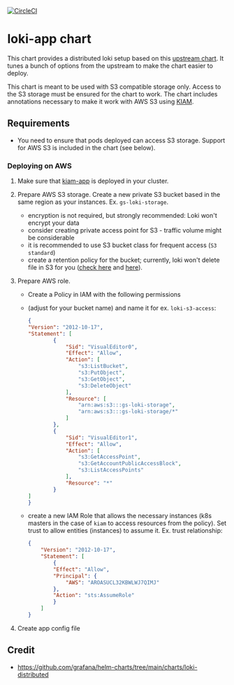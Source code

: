 [![CircleCI](https://circleci.com/gh/giantswarm/{APP-NAME}-app.svg?style=shield)](https://circleci.com/gh/giantswarm/{APP-NAME}-app)

# loki-app chart

This chart provides a distributed loki setup based on this
[upstream chart](https://github.com/grafana/helm-charts/tree/main/charts/loki-distributed).
It tunes a bunch of options from the upstream to make the chart easier to deploy.

This chart is meant to be used with S3 compatible storage only. Access to the S3
storage must be ensured for the chart to work. The chart includes annotations
necessary to make it work with AWS S3 using [KIAM](https://github.com/uswitch/kiam).

## Requirements

* You need to ensure that pods deployed can access S3 storage. Support for AWS S3
  is included in the chart (see below).

### Deploying on AWS

1. Make sure that [kiam-app](https://github.com/giantswarm/kiam-app) is deployed in
   your cluster.
2. Prepare AWS S3 storage. Create a new private S3 bucket based in the same region
   as your instances. Ex. `gs-loki-storage`.
   * encryption is not required, but strongly recommended: Loki won't encrypt your data
   * consider creating private access point for S3 - traffic volume might be
     considerable
   * it is recommended to use S3 bucket class for frequent access (`S3 standard`)
   * create a retention policy for the bucket; currently, loki won't delete
     file in S3 for you ([check here](https://grafana.com/docs/loki/latest/operations/storage/retention/) and [here](https://grafana.com/docs/loki/latest/operations/storage/table-manager/)).
3. Prepare AWS role.
   * Create a Policy in IAM with the following permissions
   * (adjust for your bucket name) and name it for ex. `loki-s3-access`:

        ```json
        {
        "Version": "2012-10-17",
        "Statement": [
                {
                    "Sid": "VisualEditor0",
                    "Effect": "Allow",
                    "Action": [
                        "s3:ListBucket",
                        "s3:PutObject",
                        "s3:GetObject",
                        "s3:DeleteObject"
                    ],
                    "Resource": [
                        "arn:aws:s3:::gs-loki-storage",
                        "arn:aws:s3:::gs-loki-storage/*"
                    ]
                },
                {
                    "Sid": "VisualEditor1",
                    "Effect": "Allow",
                    "Action": [
                        "s3:GetAccessPoint",
                        "s3:GetAccountPublicAccessBlock",
                        "s3:ListAccessPoints"
                    ],
                    "Resource": "*"
                }
        ]
        }
        ```

   * create a new IAM Role that allows the necessary instances (k8s masters in the
     case of `kiam` to access resources from the policy). Set trust to allow 
     entities (instances) to assume it. Ex. trust relationship:

        ```json
        {
            "Version": "2012-10-17",
            "Statement": [
                {
                "Effect": "Allow",
                "Principal": {
                    "AWS": "AROASUCL32KBWLWJ7QIMJ"
                },
                "Action": "sts:AssumeRole"
                }
            ]
        }
        ```

4. Create app config file

## Credit

* <https://github.com/grafana/helm-charts/tree/main/charts/loki-distributed>
